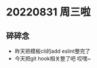 <!--
 * @Desc: 
 * @Author: 曾茹菁
 * @Date: 2022-08-31 09:09:52
 * @LastEditors: 曾茹菁
 * @LastEditTime: 2022-08-31 09:11:02
-->
# 20220831 周三啦
## 碎碎念
- 昨天把模板cli的add eslint整完了
- 今天把git hook相关整了吧 哎嘿~